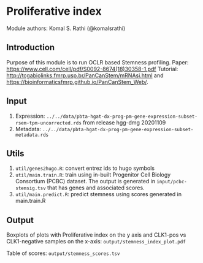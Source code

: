 # Proliferative index

Module authors: Komal S. Rathi (@komalsrathi)

## Introduction

Purpose of this module is to run OCLR based Stemness profiling. 
Paper: https://www.cell.com/cell/pdf/S0092-8674(18)30358-1.pdf
Tutorial: http://tcgabiolinks.fmrp.usp.br/PanCanStem/mRNAsi.html and https://bioinformaticsfmrp.github.io/PanCanStem_Web/.

## Input

1. Expression: `../../data/pbta-hgat-dx-prog-pm-gene-expression-subset-rsem-tpm-uncorrected.rds` from release hgg-dmg 20201109
2. Metadata: `../../data/pbta-hgat-dx-prog-pm-gene-expression-subset-metadata.rds`

## Utils

1. `util/genes2hugo.R`: convert entrez ids to hugo symbols
2. `util/main.train.R`: train using in-built Progenitor Cell Biology Consortium (PCBC) dataset. The output is generated in `input/pcbc-stemsig.tsv` that has genes and associated scores.
3. `util/main.predict.R`: predict stemness using scores generated in main.train.R

## Output

Boxplots of plots with Proliferative index on the y axis and CLK1-pos vs CLK1-negative samples on the x-axis: `output/stemness_index_plot.pdf`

Table of scores: `output/stemness_scores.tsv`